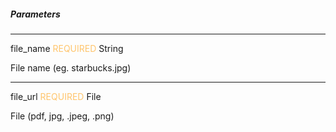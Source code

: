 ##### Parameters

---
<span className="parameter-text">file_name</span> <span style="color: #FFC56D;font-size: 14px" className="parameter-info">REQUIRED</span> <span className="parameter-info">String</span>

File name (eg. starbucks.jpg)

---
<span className="parameter-text">file_url</span> <span style="color: #FFC56D;font-size: 14px" className="parameter-info">REQUIRED</span> <span className="parameter-info">File</span>

File (pdf, jpg, .jpeg, .png)

